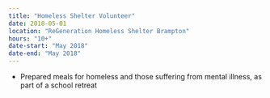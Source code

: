 ```yaml
---
title: "Homeless Shelter Volunteer"
date: 2018-05-01
location: "ReGeneration Homeless Shelter Brampton"
hours: "10+"
date-start: "May 2018"
date-end: "May 2018"
---
```

* Prepared meals for homeless and those suffering from mental illness, as part of a school retreat